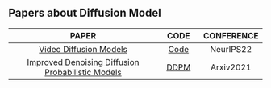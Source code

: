 ## Papers about Diffusion Model
|<img width=310/>PAPER<img width=310/>|<img width=30/>CODE<img width=30/>|CONFERENCE|
|:----:|:----:|:----:|
| [Video Diffusion Models](https://arxiv.org/abs/2204.03458)|[Code](https://github.com/lucidrains/video-diffusion-pytorch)|NeurIPS22|
| [Improved Denoising Diffusion Probabilistic Models](https://arxiv.org/abs/2102.09672)|[DDPM](https://github.com/openai/improved-diffusion)|Arxiv2021|
